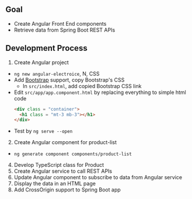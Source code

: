 ## Goal
- Create Angular Front End components
- Retrieve data from Spring Boot REST APIs
## Development Process
1. Create Angular project
  - `ng new angular-electroice`, N, CSS
  - Add [Bootstrap](www.getbootstrap.com) support, copy Bootstrap's CSS
    - In `src/index.html`, add copied Bootstrap CSS link
  - Edit `src/app/app.component.html` by replacing everything to simple html code
    ```html
    <div class = "container">
      <h1 class = "mt-3 mb-3"></h1>
    </div>
    ```
  - Test by `ng serve --open`
2. Create Angular component for product-list
  - `ng generate component components/product-list`
4. Develop TypeScript class for Product
5. Create Angular service to call REST APIs
6. Update Angular component to subscribe to data from Angular service
7. Display the data in an HTML page
8. Add CrossOrigin support to Spring Boot app
